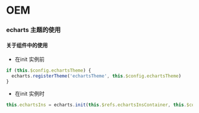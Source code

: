 # OEM

### echarts 主题的使用
#### 关于组件中的使用
- 在init 实例前
```javascript
if (this.$config.echartsTheme) {
  echarts.registerTheme('echartsTheme', this.$config.echartsTheme)
}
```
- 在init 实例时
```javascript
this.echartsIns = echarts.init(this.$refs.echartsInsContainer, this.$config.echartsTheme ? 'echartsTheme' : '')
```
